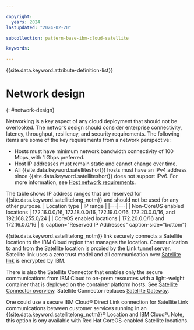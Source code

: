 ```yaml
---

copyright:
  years: 2024
lastupdated: "2024-02-20"

subcollection: pattern-base-ibm-cloud-satellite

keywords:

---
```


{{site.data.keyword.attribute-definition-list}}

# Network design
{: #network-design}

Networking is a key aspect of any cloud deployment that should not be overlooked. The network design should consider enterprise connectivity, latency, throughput, resiliency, and security requirements. The following items are some of the key requirements from a network perspective:

- Hosts must have minimum network bandwidth connectivity of 100 Mbps, with 1 Gbps preferred.
- Host IP addresses must remain static and cannot change over time.
- All {{site.data.keyword.satelliteshort}} hosts must have an IPv4 address since {{site.data.keyword.satelliteshort}} does not support IPv6. For more information, see [Host network requirements](/docs/satellite?topic=satellite-reqs-host-network).


The table shows IP address ranges that are reserved for {{site.data.keyword.satellitelong_notm}} and should not be used for any other purpose.
| Location type | IP range |
|---|---|
| Non-CoreOS enabled locations | 172.16.0.0/16, 172.18.0.0/16, 172.19.0.0/16, 172.20.0.0/16, and 192.168.255.0/24 |
| CoreOS enabled locations | 172.20.0.0/16 and 172.16.0.0/16 |
{: caption="Reserved IP Addresses" caption-side="bottom"}


{{site.data.keyword.satellitelong_notm}} link securely connects a Satellite location to the IBM Cloud region that manages the location. Communication to and from the Satellite location is proxied by the Link tunnel server. Satellite link uses a zero trust model and all communication over [Satellite link](/docs/satellite?topic=satellite-link-location-cloud) is encrypted by IBM.

There is also the Satellite Connector that enables only the secure communications from IBM Cloud to on-prem resources with a light-weight container that is deployed on the container platform hosts. See [Satellite Connector overview](/docs/satellite?topic=satellite-understand-connectors).
Satellite Connector replaces [Satellite Gateway](/docs/satellite?topic=satellite-connector-and-secure-gateway).

One could use a secure IBM Cloud® Direct Link connection for Satellite Link communications between customer services running in an {{site.data.keyword.satellitelong_notm}}® Location and IBM Cloud®. Note, this option is ony available with Red Hat CoreOS-enabled Satellite locations.
